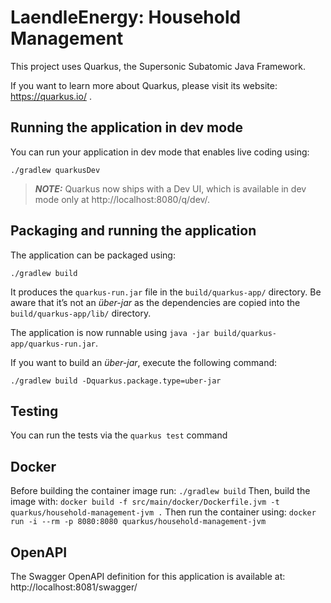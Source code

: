 # LaendleEnergy: Household Management

This project uses Quarkus, the Supersonic Subatomic Java Framework.

If you want to learn more about Quarkus, please visit its website: https://quarkus.io/ .

## Running the application in dev mode

You can run your application in dev mode that enables live coding using:
```shell script
./gradlew quarkusDev
```

> **_NOTE:_**  Quarkus now ships with a Dev UI, which is available in dev mode only at http://localhost:8080/q/dev/.

## Packaging and running the application

The application can be packaged using:
```shell script
./gradlew build
```
It produces the `quarkus-run.jar` file in the `build/quarkus-app/` directory.
Be aware that it’s not an _über-jar_ as the dependencies are copied into the `build/quarkus-app/lib/` directory.

The application is now runnable using `java -jar build/quarkus-app/quarkus-run.jar`.

If you want to build an _über-jar_, execute the following command:
```shell script
./gradlew build -Dquarkus.package.type=uber-jar
```
## Testing
You can run the tests via the `quarkus test` command

## Docker

Before building the container image run:
`./gradlew build`
Then, build the image with:
`docker build -f src/main/docker/Dockerfile.jvm -t quarkus/household-management-jvm .`
Then run the container using:
`docker run -i --rm -p 8080:8080 quarkus/household-management-jvm`

## OpenAPI 
The Swagger OpenAPI definition for this application is available at:
http://localhost:8081/swagger/